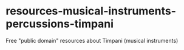 # resources-musical-instruments-percussions-timpani
Free "public domain" resources about Timpani (musical instruments)
